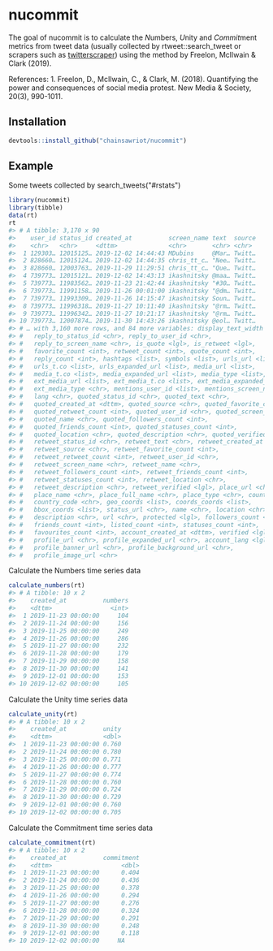 
<!-- README.md is generated from README.Rmd. Please edit that file -->
nucommit
========

<!-- badges: start -->
<!-- badges: end -->
The goal of nucommit is to calculate the *N*umbers, *U*nity and *Commit*ment metrics from tweet data (usually collected by rtweet::search\_tweet or scrapers such as [twitterscraper](https://github.com/taspinar/twitterscraper)) using the method by Freelon, McIlwain & Clark (2019).

References: 1. Freelon, D., McIlwain, C., & Clark, M. (2018). Quantifying the power and consequences of social media protest. New Media & Society, 20(3), 990-1011.

Installation
------------

``` r
devtools::install_github("chainsawriot/nucommit")
```

Example
-------

Some tweets collected by search\_tweets("\#rstats")

``` r
library(nucommit)
library(tibble)
data(rt)
rt
#> # A tibble: 3,170 x 90
#>    user_id status_id created_at          screen_name text  source
#>    <chr>   <chr>     <dttm>              <chr>       <chr> <chr> 
#>  1 129303… 12015125… 2019-12-02 14:44:43 MDubins     @Mar… Twitt…
#>  2 828660… 12015124… 2019-12-02 14:44:35 chris_tt_c… "Nee… Twitt…
#>  3 828660… 12003763… 2019-11-29 11:29:51 chris_tt_c… "Que… Twitt…
#>  4 739773… 12015121… 2019-12-02 14:43:13 ikashnitsky @maa… Twitt…
#>  5 739773… 11983562… 2019-11-23 21:42:44 ikashnitsky "#30… Twitt…
#>  6 739773… 11991158… 2019-11-26 00:01:00 ikashnitsky "@dm… Twitt…
#>  7 739773… 11993309… 2019-11-26 14:15:47 ikashnitsky Soun… Twitt…
#>  8 739773… 11996318… 2019-11-27 10:11:40 ikashnitsky "@rm… Twitt…
#>  9 739773… 11996342… 2019-11-27 10:21:17 ikashnitsky "@rm… Twitt…
#> 10 739773… 12007874… 2019-11-30 14:43:26 ikashnitsky @eol… Twitt…
#> # … with 3,160 more rows, and 84 more variables: display_text_width <dbl>,
#> #   reply_to_status_id <chr>, reply_to_user_id <chr>,
#> #   reply_to_screen_name <chr>, is_quote <lgl>, is_retweet <lgl>,
#> #   favorite_count <int>, retweet_count <int>, quote_count <int>,
#> #   reply_count <int>, hashtags <list>, symbols <list>, urls_url <list>,
#> #   urls_t.co <list>, urls_expanded_url <list>, media_url <list>,
#> #   media_t.co <list>, media_expanded_url <list>, media_type <list>,
#> #   ext_media_url <list>, ext_media_t.co <list>, ext_media_expanded_url <list>,
#> #   ext_media_type <chr>, mentions_user_id <list>, mentions_screen_name <list>,
#> #   lang <chr>, quoted_status_id <chr>, quoted_text <chr>,
#> #   quoted_created_at <dttm>, quoted_source <chr>, quoted_favorite_count <int>,
#> #   quoted_retweet_count <int>, quoted_user_id <chr>, quoted_screen_name <chr>,
#> #   quoted_name <chr>, quoted_followers_count <int>,
#> #   quoted_friends_count <int>, quoted_statuses_count <int>,
#> #   quoted_location <chr>, quoted_description <chr>, quoted_verified <lgl>,
#> #   retweet_status_id <chr>, retweet_text <chr>, retweet_created_at <dttm>,
#> #   retweet_source <chr>, retweet_favorite_count <int>,
#> #   retweet_retweet_count <int>, retweet_user_id <chr>,
#> #   retweet_screen_name <chr>, retweet_name <chr>,
#> #   retweet_followers_count <int>, retweet_friends_count <int>,
#> #   retweet_statuses_count <int>, retweet_location <chr>,
#> #   retweet_description <chr>, retweet_verified <lgl>, place_url <chr>,
#> #   place_name <chr>, place_full_name <chr>, place_type <chr>, country <chr>,
#> #   country_code <chr>, geo_coords <list>, coords_coords <list>,
#> #   bbox_coords <list>, status_url <chr>, name <chr>, location <chr>,
#> #   description <chr>, url <chr>, protected <lgl>, followers_count <int>,
#> #   friends_count <int>, listed_count <int>, statuses_count <int>,
#> #   favourites_count <int>, account_created_at <dttm>, verified <lgl>,
#> #   profile_url <chr>, profile_expanded_url <chr>, account_lang <lgl>,
#> #   profile_banner_url <chr>, profile_background_url <chr>,
#> #   profile_image_url <chr>
```

Calculate the Numbers time series data

``` r
calculate_numbers(rt)
#> # A tibble: 10 x 2
#>    created_at          numbers
#>    <dttm>                <int>
#>  1 2019-11-23 00:00:00     104
#>  2 2019-11-24 00:00:00     156
#>  3 2019-11-25 00:00:00     249
#>  4 2019-11-26 00:00:00     286
#>  5 2019-11-27 00:00:00     232
#>  6 2019-11-28 00:00:00     179
#>  7 2019-11-29 00:00:00     158
#>  8 2019-11-30 00:00:00     141
#>  9 2019-12-01 00:00:00     153
#> 10 2019-12-02 00:00:00     105
```

Calculate the Unity time series data

``` r
calculate_unity(rt)
#> # A tibble: 10 x 2
#>    created_at          unity
#>    <dttm>              <dbl>
#>  1 2019-11-23 00:00:00 0.760
#>  2 2019-11-24 00:00:00 0.780
#>  3 2019-11-25 00:00:00 0.771
#>  4 2019-11-26 00:00:00 0.777
#>  5 2019-11-27 00:00:00 0.774
#>  6 2019-11-28 00:00:00 0.760
#>  7 2019-11-29 00:00:00 0.724
#>  8 2019-11-30 00:00:00 0.729
#>  9 2019-12-01 00:00:00 0.760
#> 10 2019-12-02 00:00:00 0.705
```

Calculate the Commitment time series data

``` r
calculate_commitment(rt)
#> # A tibble: 10 x 2
#>    created_at          commitment
#>    <dttm>                   <dbl>
#>  1 2019-11-23 00:00:00      0.404
#>  2 2019-11-24 00:00:00      0.436
#>  3 2019-11-25 00:00:00      0.378
#>  4 2019-11-26 00:00:00      0.294
#>  5 2019-11-27 00:00:00      0.276
#>  6 2019-11-28 00:00:00      0.324
#>  7 2019-11-29 00:00:00      0.291
#>  8 2019-11-30 00:00:00      0.248
#>  9 2019-12-01 00:00:00      0.118
#> 10 2019-12-02 00:00:00     NA
```
